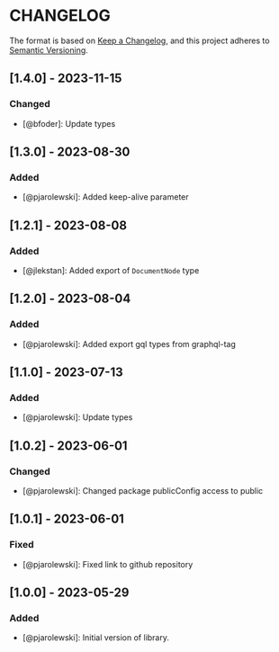 # CHANGELOG

The format is based on [Keep a Changelog](https://keepachangelog.com/), and this project adheres to [Semantic Versioning](https://semver.org/).

## [1.4.0] - 2023-11-15
### Changed
- [@bfoder]: Update types

## [1.3.0] - 2023-08-30
### Added
- [@pjarolewski]: Added keep-alive parameter

## [1.2.1] - 2023-08-08
### Added
- [@jlekstan]: Added export of `DocumentNode` type

## [1.2.0] - 2023-08-04
### Added
- [@pjarolewski]: Added export gql types from graphql-tag

## [1.1.0] - 2023-07-13
### Added
- [@pjarolewski]: Update types

## [1.0.2] - 2023-06-01
### Changed
- [@pjarolewski]: Changed package publicConfig access to public

## [1.0.1] - 2023-06-01
### Fixed
- [@pjarolewski]: Fixed link to github repository

## [1.0.0] - 2023-05-29
### Added
- [@pjarolewski]: Initial version of library.
